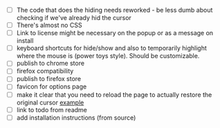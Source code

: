 - [ ] The code that does the hiding needs reworked - be less dumb about checking if we've already hid the cursor
- [ ] There's almost no CSS
- [ ] Link to license might be necessary on the popup or as a message on install
- [ ] keyboard shortcuts for hide/show and also to temporarily highlight where the mouse is (power toys style). Should be customizable.
- [ ] publish to chrome store
- [ ] firefox compatibility
- [ ] publish to firefox store
- [ ] favicon for options page
- [ ] make it clear that you need to reload the page to actually restore the original cursor [example](https://developer.mozilla.org/en-US/docs/Web/CSS/cursor)
- [ ] link to todo from readme
- [ ] add installation instructions (from source)